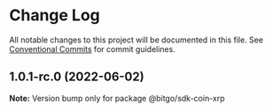 # Change Log

All notable changes to this project will be documented in this file.
See [Conventional Commits](https://conventionalcommits.org) for commit guidelines.

## 1.0.1-rc.0 (2022-06-02)

**Note:** Version bump only for package @bitgo/sdk-coin-xrp
